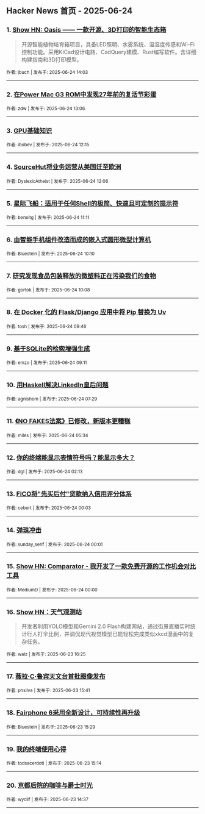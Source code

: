 ## Hacker News 首页 - 2025-06-24


### 1. [Show HN: Oasis —— 一款开源、3D打印的智能生态箱](https://news.ycombinator.com/item?id=44366395)
> 开源智能植物培育箱项目，具备LED照明、水雾系统、温湿度传感和Wi-Fi控制功能。采用KiCad设计电路、CadQuery建模、Rust编写软件。含详细构建指南和3D打印模型。

<sub>作者: jbuch | 发布于: 2025-06-24 14:03</sub>

---

### 2. [在Power Mac G3 ROM中发现27年前的复活节彩蛋](https://news.ycombinator.com/item?id=44365806)

<sub>作者: zdw | 发布于: 2025-06-24 13:06</sub>

---

### 3. [GPU基础知识](https://news.ycombinator.com/item?id=44365320)

<sub>作者: ibobev | 发布于: 2025-06-24 12:15</sub>

---

### 4. [SourceHut将业务运营从美国迁至欧洲](https://news.ycombinator.com/item?id=44365246)

<sub>作者: DyslexicAtheist | 发布于: 2025-06-24 12:06</sub>

---

### 5. [星际飞船：适用于任何Shell的极简、快速且可定制的提示符](https://news.ycombinator.com/item?id=44364874)

<sub>作者: benoitg | 发布于: 2025-06-24 11:11</sub>

---

### 6. [由智能手机组件改造而成的嵌入式圆形微型计算机](https://news.ycombinator.com/item?id=44364541)

<sub>作者: Bluestein | 发布于: 2025-06-24 10:10</sub>

---

### 7. [研究发现食品包装释放的微塑料正在污染我们的食物](https://news.ycombinator.com/item?id=44364526)

<sub>作者: gortok | 发布于: 2025-06-24 10:08</sub>

---

### 8. [在 Docker 化的 Flask/Django 应用中将 Pip 替换为 Uv](https://news.ycombinator.com/item?id=44364406)

<sub>作者: tosh | 发布于: 2025-06-24 09:46</sub>

---

### 9. [基于SQLite的检索增强生成](https://news.ycombinator.com/item?id=44364216)

<sub>作者: emzo | 发布于: 2025-06-24 09:11</sub>

---

### 10. [用Haskell解决LinkedIn皇后问题](https://news.ycombinator.com/item?id=44363696)

<sub>作者: agnishom | 发布于: 2025-06-24 07:29</sub>

---

### 11. [《NO FAKES法案》已修改，新版本更糟糕](https://news.ycombinator.com/item?id=44363106)

<sub>作者: miles | 发布于: 2025-06-24 05:34</sub>

---

### 12. [你的终端能显示表情符号吗？能显示多大？](https://news.ycombinator.com/item?id=44362272)

<sub>作者: dgl | 发布于: 2025-06-24 02:13</sub>

---

### 13. [FICO将"先买后付"贷款纳入信用评分体系](https://news.ycombinator.com/item?id=44361494)

<sub>作者: cebert | 发布于: 2025-06-24 00:03</sub>

---

### 14. [弹珠冲击](https://news.ycombinator.com/item?id=44361480)

<sub>作者: sunday_serif | 发布于: 2025-06-24 00:01</sub>

---

### 15. [Show HN: Comparator - 我开发了一款免费开源的工作机会对比工具](https://news.ycombinator.com/item?id=44361475)

<sub>作者: MediumD | 发布于: 2025-06-24 00:00</sub>

---

### 16. [Show HN：天气观测站](https://news.ycombinator.com/item?id=44357391)
> 开发者利用YOLO模型和Gemini 2.0 Flash构建网站，通过街景直播实时统计行人打伞比例，并调侃现代视觉模型已能轻松完成类似xkcd漫画中的复杂任务。

<sub>作者: walz | 发布于: 2025-06-23 16:25</sub>

---

### 17. [薇拉·C·鲁宾天文台首批图像发布](https://news.ycombinator.com/item?id=44356890)

<sub>作者: phsilva | 发布于: 2025-06-23 15:41</sub>

---

### 18. [Fairphone 6采用全新设计，可持续性再升级](https://news.ycombinator.com/item?id=44356788)

<sub>作者: Bluestein | 发布于: 2025-06-23 15:29</sub>

---

### 19. [我的终端使用心得](https://news.ycombinator.com/item?id=44356646)

<sub>作者: todsacerdoti | 发布于: 2025-06-23 15:14</sub>

---

### 20. [京都后院的咖啡与爵士时光](https://news.ycombinator.com/item?id=44356248)

<sub>作者: wyclif | 发布于: 2025-06-23 14:37</sub>

---
